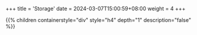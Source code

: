 +++
title = 'Storage'
date = 2024-03-07T15:00:59+08:00
weight = 4
+++

{{% children containerstyle="div" style="h4" depth="1" description="false" %}}